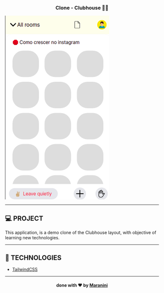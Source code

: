 <h3 align="center">Clone - 
Clubhouse ✌🏼</h3>

<img src="./assets/demo.png" />

<hr>

<h2>💻 PROJECT </h2>

<p>This application, is a demo clone of the Clubhouse layout, with objective of learning new technologies.</p>

<hr>

<h2>🚀 TECHNOLOGIES</h2>

<ul>
    <li><a href="https://tailwindcss.com/"> TailwindCSS</a></li>
</ul>

<hr>

<h4 align="center">done with ❤️ by <a href="https://www.linkedin.com/in/pedromaranini30/">Maranini</a> </h4>